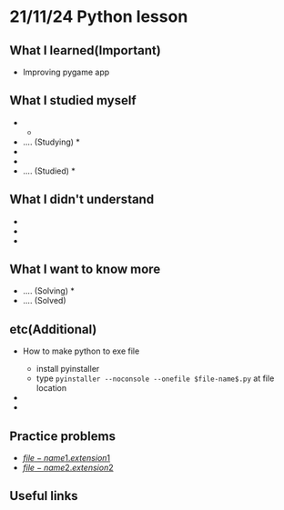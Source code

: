 # 21/11/24 Python lesson

## What I learned(Important)

* Improving pygame app

## What I studied myself

*
  *
* .... (Studying)
  *
*
*
* .... (Studied)
  *

## What I didn't understand

*
*
*

## What I want to know more

* .... (Solving)
  *
* .... (Solved)

## etc(Additional)

* How to make python to exe file
  * install pyinstaller
  * type `pyinstaller --noconsole --onefile $file-name$.py` at file location

*
*

## Practice problems

* [$file-name1.extension1$]($file-name1.extension1$)
* [$file-name2.extension2$]($file-name2.extension2$)

## Useful links
